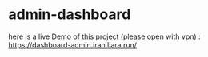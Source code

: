 # admin-dashboard

here is a live Demo of this project (please open with vpn)	:
https://dashboard-admin.iran.liara.run/
